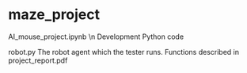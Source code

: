 # maze_project

AI_mouse_project.ipynb \n
Development Python code

robot.py
The robot agent which the tester runs. Functions described in project_report.pdf

